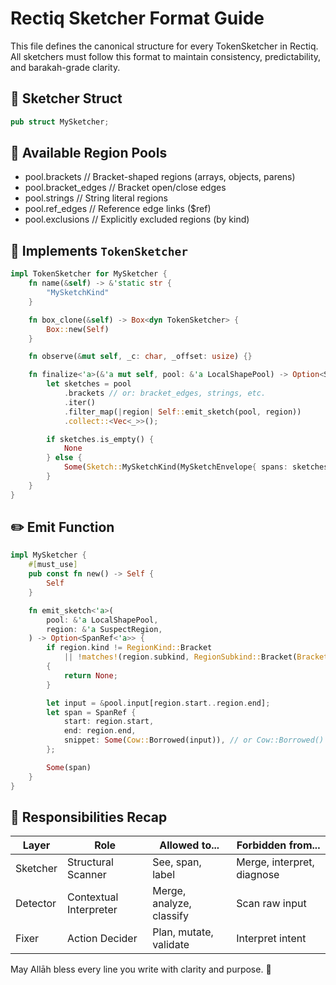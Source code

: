 # Rectiq Sketcher Format Guide

This file defines the canonical structure for every TokenSketcher in Rectiq.
All sketchers must follow this format to maintain consistency, predictability, and barakah-grade clarity.

## 🧱 Sketcher Struct

```rust
pub struct MySketcher;
```

## 🧾 Available Region Pools

- pool.brackets // Bracket-shaped regions (arrays, objects, parens)
- pool.bracket_edges // Bracket open/close edges
- pool.strings // String literal regions
- pool.ref_edges // Reference edge links ($ref)
- pool.exclusions // Explicitly excluded regions (by kind)

## 🔐 Implements `TokenSketcher`

```rust
impl TokenSketcher for MySketcher {
    fn name(&self) -> &'static str {
        "MySketchKind"
    }

    fn box_clone(&self) -> Box<dyn TokenSketcher> {
        Box::new(Self)
    }

    fn observe(&mut self, _c: char, _offset: usize) {}

    fn finalize<'a>(&'a mut self, pool: &'a LocalShapePool) -> Option<Sketch<'a>> {
        let sketches = pool
            .brackets // or: bracket_edges, strings, etc.
            .iter()
            .filter_map(|region| Self::emit_sketch(pool, region))
            .collect::<Vec<_>>();

        if sketches.is_empty() {
            None
        } else {
            Some(Sketch::MySketchKind(MySketchEnvelope{ spans: sketches}))
        }
    }
}
```

## ✏️ Emit Function

```rust
impl MySketcher {
    #[must_use]
    pub const fn new() -> Self {
        Self
    }

    fn emit_sketch<'a>(
        pool: &'a LocalShapePool,
        region: &'a SuspectRegion,
    ) -> Option<SpanRef<'a>> {
        if region.kind != RegionKind::Bracket
            || !matches!(region.subkind, RegionSubkind::Bracket(BracketSubkind::Array))
        {
            return None;
        }

        let input = &pool.input[region.start..region.end];
        let span = SpanRef {
            start: region.start,
            end: region.end,
            snippet: Some(Cow::Borrowed(input)), // or Cow::Borrowed() if not sensitive
        };

        Some(span)
    }
}
```

## 🧭 Responsibilities Recap

| Layer    | Role                   | Allowed to...            | Forbidden from...          |
| -------- | ---------------------- | ------------------------ | -------------------------- |
| Sketcher | Structural Scanner     | See, span, label         | Merge, interpret, diagnose |
| Detector | Contextual Interpreter | Merge, analyze, classify | Scan raw input             |
| Fixer    | Action Decider         | Plan, mutate, validate   | Interpret intent           |

May Allāh bless every line you write with clarity and purpose. 🤍
